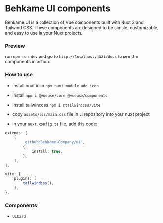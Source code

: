 # Behkame UI components 

Behkame UI is a collection of Vue components built with Nuxt 3 and Tailwind CSS. These components are designed to be simple, customizable, and easy to use in your Nuxt projects.

### Preview 

run `npm run dev` and go to `http://localhost:4321/docs` to see the components in action.

### How to use 

- install nuxt icon `npx nuxi module add icon`

- install `npm i @vueuse/core @vueuse/components`

- install tailwindcss `npm i @tailwindcss/vite`

- copy `assets/css/main.css` file in ui repository into your nuxt project

- in your `nuxt.config.ts` file, add this code:

```ts
extends: [
    [
        'github:Behkame-Company/ui',
        { 
            install: true,
        },
    ],
],

vite: {
    plugins: [
        tailwindcss(),
    ],
},
```

### Components 

- `UiCard`